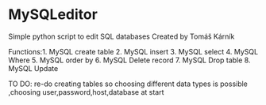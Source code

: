 # MySQLeditor
Simple python script to edit SQL databases
Created by Tomáš Kárník

Functions:1. MySQL create table
          2. MySQL insert
          3. MySQL select
          4. MySQL Where
          5. MySQL order by
          6. MySQL Delete record
          7. MySQL Drop table
          8. MySQL Update
          
TO DO: re-do creating tables so choosing different data types is possible
        ,choosing user,password,host,database at start
